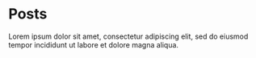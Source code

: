 # Posts

Lorem ipsum dolor sit amet, consectetur adipiscing elit, sed do eiusmod tempor incididunt ut labore et dolore magna aliqua.